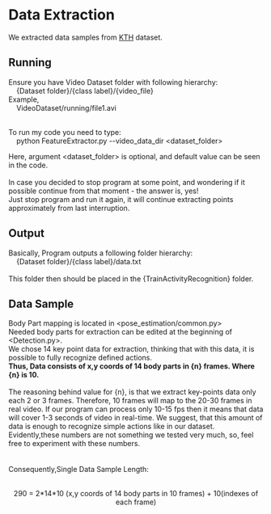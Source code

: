 # Data Extraction
We extracted data samples from [KTH](http://www.nada.kth.se/cvap/actions/) dataset.   

## Running

Ensure you have Video Dataset folder with following hierarchy:   
&nbsp;&nbsp;&nbsp;&nbsp;{Dataset folder}/{class label}/{video_file}<br/>
Example,  
&nbsp;&nbsp;&nbsp;&nbsp;VideoDataset/running/file1.avi
<br/>
<br/>

To run my code you need to type:<br/>
&nbsp;&nbsp;&nbsp;&nbsp;python FeatureExtractor.py --video_data_dir <dataset_folder>

Here, argument <dataset_folder> is optional, and default value can be seen in the code.
<br/>
<br/>
In case you decided to stop program at some point, and wondering if it possible continue
from that moment - the answer is, yes!<br/>
Just stop program and run it again, it will continue extracting points approximately from
last interruption.

## Output
Basically, Program outputs a following folder hierarchy:<br/>
&nbsp;&nbsp;&nbsp;&nbsp;{Dataset folder}/{class label}/data.txt<br/>
<br/>
This folder then should be placed in the {TrainActivityRecognition} folder. 

## Data Sample
Body Part mapping is located in <pose_estimation/common.py><br/>
Needed body parts for extraction can be edited at the beginning of <Detection.py>.
<br/>
We chose 14 key point data for extraction, thinking that with this data, it is 
possible to fully recognize defined actions.<br/>
<b>Thus, Data consists of x,y coords of 14 body parts in {n} frames. Where {n} is 10.</b><br/><br/>
The reasoning behind value for {n}, is that we extract key-points data only each 2 or 3 
frames. Therefore,
10 frames will map to the 20-30 frames in real video. If our program can process only 10-15 fps then it means 
that data will cover 1-3 seconds of video in real-time. We suggest, that this amount of data is enough to 
recognize simple actions like in our dataset.  
Evidently,these numbers are not something we tested very much, so, feel free to experiment with these numbers.<br/>
<br/>
<br/>Consequently,Single Data Sample Length:
<p align="center">
<br/>  
290 = 2*14*10 (x,y coords of 14 body parts in 10 frames) + 10(indexes of each frame)
</p>
